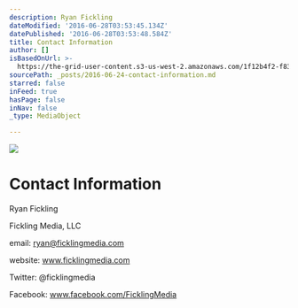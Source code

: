 ```yaml
---
description: Ryan Fickling
dateModified: '2016-06-28T03:53:45.134Z'
datePublished: '2016-06-28T03:53:48.584Z'
title: Contact Information
author: []
isBasedOnUrl: >-
  https://the-grid-user-content.s3-us-west-2.amazonaws.com/1f12b4f2-f83a-426b-8f3e-e225078f6980.jpg
sourcePath: _posts/2016-06-24-contact-information.md
starred: false
inFeed: true
hasPage: false
inNav: false
_type: MediaObject

---
```

![](https://the-grid-user-content.s3-us-west-2.amazonaws.com/1f12b4f2-f83a-426b-8f3e-e225078f6980.jpg)

# Contact Information

Ryan Fickling

Fickling Media, LLC

email: ryan@ficklingmedia.com

website: www.ficklingmedia.com

Twitter: @ficklingmedia

Facebook: www.facebook.com/FicklingMedia